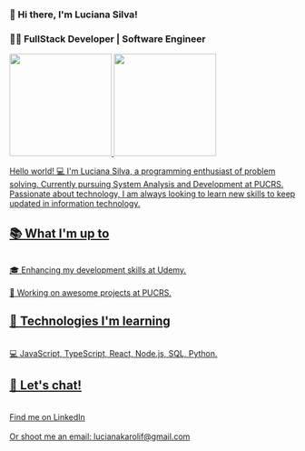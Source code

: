 ### 💖 Hi there, I'm Luciana Silva! 
### 👩‍💻 FullStack Developer | Software Engineer

<div>
  <a href="htpps://github.com/lucianakaroli">
  <img height="180em" src="https://github-readme-stats.vercel.app/api?username=lucianakaroli&show_icons=true&theme=dracula&include_all_commits=true&count_private=true"/>
  <img height="180em" src="https://github-readme-stats.vercel.app/api/top-langs/?username=lucianakaroli&layout=compact&langs_count=16&theme=dracula">
</div>

Hello world! 💻 I'm Luciana Silva, a programming enthusiast of problem solving. Currently pursuing System Analysis and Development at PUCRS. Passionate about technology, I am always looking to learn new skills to keep updated in information technology.

<h2>📚 What I'm up to</h2>
<br>🎓 Enhancing my development skills at Udemy.</br>
<br>🔭 Working on awesome projects at PUCRS.</br>


<h2>🎲 Technologies I'm learning</h2>
<br>💻 JavaScript, TypeScript, React, Node.js, SQL, Python.</br>

<h2>💬 Let's chat!</h2>
<br>Find me on LinkedIn</br> 
<br>Or shoot me an email: lucianakarolif@gmail.com</br>
